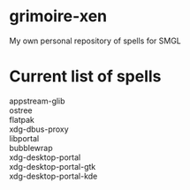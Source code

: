 # grimoire-xen
My own personal repository of spells for SMGL

# Current list of spells
appstream-glib<br>
ostree<br>
flatpak<br>
xdg-dbus-proxy<br>
libportal<br>
bubblewrap<br>
xdg-desktop-portal<br>
xdg-desktop-portal-gtk<br>
xdg-desktop-portal-kde<br>
